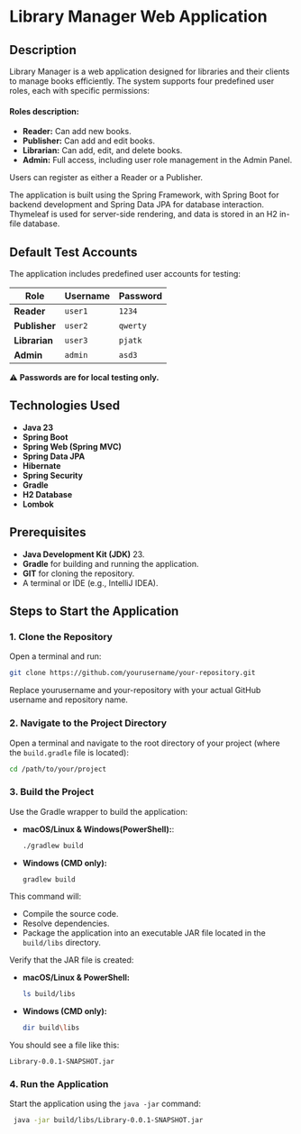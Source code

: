 # Library Manager Web Application

## Description
Library Manager is a web application designed for libraries and their clients to manage books efficiently. 
The system supports four predefined user roles, each with specific permissions:

#### Roles description: 
- **Reader:**  Can add new books.
- **Publisher:** Can add and edit books.
- **Librarian:** Can add, edit, and delete books.
- **Admin:** Full access, including user role management in the Admin Panel.

Users can register as either a Reader or a Publisher.  

The application is built using the Spring Framework, with Spring Boot for backend development and
Spring Data JPA for database interaction. 
Thymeleaf is used for server-side rendering, and data is stored in an H2 in-file database.

## Default Test Accounts
The application includes predefined user accounts for testing:

| Role       | Username   | Password    |
|------------|-----------|-------------|
| **Reader**  | `user1`   | `1234`      |
| **Publisher** | `user2` | `qwerty`    |
| **Librarian** | `user3`  | `pjatk` |
| **Admin** | `admin`  | `asd3` |

⚠️ **Passwords are for local testing only.** 


## Technologies Used
- **Java 23**
- **Spring Boot**
- **Spring Web (Spring MVC)** 
- **Spring Data JPA**
- **Hibernate**
- **Spring Security**
- **Gradle**
- **H2 Database**
- **Lombok**

## Prerequisites
- **Java Development Kit (JDK)** 23.
- **Gradle** for building and running the application.
- **GIT** for cloning the repository.
- A terminal or IDE (e.g., IntelliJ IDEA).


## Steps to Start the Application

### 1. Clone the Repository
Open a terminal and run:

```bash
git clone https://github.com/yourusername/your-repository.git
```
Replace yourusername and your-repository with your actual GitHub username and repository name.

### 2. Navigate to the Project Directory
Open a terminal and navigate to the root directory of your project (where the `build.gradle` file is located):

```bash
cd /path/to/your/project
```

### 3. Build the Project
Use the Gradle wrapper to build the application:

- **macOS/Linux & Windows(PowerShell):**:
  ```bash
  ./gradlew build
  ```
- **Windows (CMD only):**
  ```bash
  gradlew build
  ```

This command will:
- Compile the source code.
- Resolve dependencies.
- Package the application into an executable JAR file located in the `build/libs` directory.

Verify that the JAR file is created:

- **macOS/Linux & PowerShell:**
  ```bash
  ls build/libs
  ```
- **Windows (CMD only):**
  ```bash
  dir build\libs
  ```

You should see a file like this:

```
Library-0.0.1-SNAPSHOT.jar
```

### 4. Run the Application
Start the application using the `java -jar` command:
 ```bash
  java -jar build/libs/Library-0.0.1-SNAPSHOT.jar
  ```
